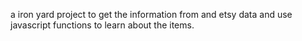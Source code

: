 a iron yard project to get the information from and etsy data and use javascript functions to learn about the items.
